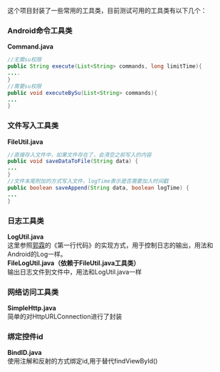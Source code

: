 这个项目封装了一些常用的工具类，目前测试可用的工具类有以下几个：
### Android命令工具类  
**Command.java**
```java
//无需su权限
public String execute(List<String> commands, long limitTime){
....
}
//需要su权限
public void executeBySu(List<String> commands){
...
}
```
### 文件写入工具类  
**FileUtil.java**
```java
//直接存入文件中，如果文件存在了，会清空之前写入的内容
public void saveDataToFile(String data) {
...
}
//文件末尾附加的方式写入文件，logTime表示是否需要加入时间戳
public boolean saveAppend(String data, boolean logTime) {
...
}
```
### 日志工具类  
**LogUtil.java**  
这里参照[郭霖](http://blog.csdn.net/guolin_blog/)的《第一行代码》的实现方式，用于控制日志的输出，用法和Android的Log一样。  
**FileLogUtil.java（依赖于FileUtil.java工具类）**  
输出日志文件到文件中，用法和LogUtil.java一样  
### 网络访问工具类  
**SimpleHttp.java**  
简单的对HttpURLConnection进行了封装  
### 绑定控件id  
**BindID.java**  
使用注解和反射的方式绑定id,用于替代findViewById()
